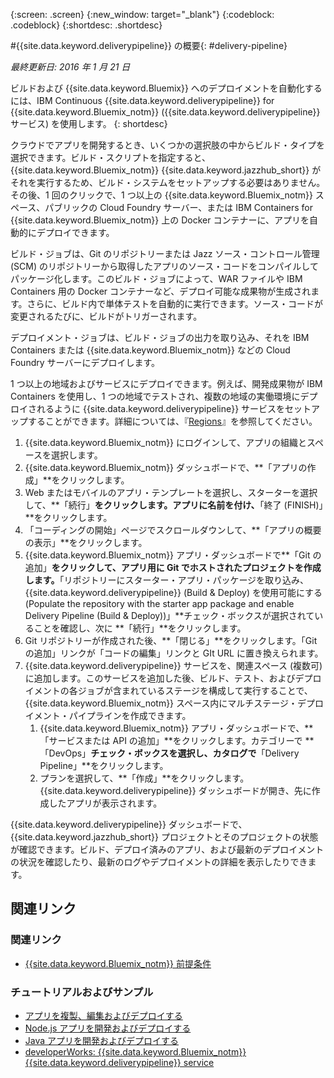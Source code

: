 {:screen: .screen}
{:new_window: target="_blank"}
{:codeblock: .codeblock}
{:shortdesc: .shortdesc}

#{{site.data.keyword.deliverypipeline}} の概要{: #delivery-pipeline}  

*最終更新日: 2016 年 1 月 21 日*

ビルドおよび {{site.data.keyword.Bluemix}} へのデプロイメントを自動化するには、IBM Continuous {{site.data.keyword.deliverypipeline}} for {{site.data.keyword.Bluemix_notm}} ({{site.data.keyword.deliverypipeline}} サービス) を使用します。
{: shortdesc} 

クラウドでアプリを開発するとき、いくつかの選択肢の中からビルド・タイプを選択できます。ビルド・スクリプトを指定すると、{{site.data.keyword.Bluemix_notm}} {{site.data.keyword.jazzhub_short}} がそれを実行するため、ビルド・システムをセットアップする必要はありません。その後、1 回のクリックで、1 つ以上の {{site.data.keyword.Bluemix_notm}} スペース、パブリックの Cloud Foundry サーバー、または IBM Containers for {{site.data.keyword.Bluemix_notm}} 上の Docker コンテナーに、アプリを自動的にデプロイできます。  

ビルド・ジョブは、Git のリポジトリーまたは Jazz ソース・コントロール管理 (SCM) のリポジトリーから取得したアプリのソース・コードをコンパイルしてパッケージ化します。このビルド・ジョブによって、WAR ファイルや IBM Containers 用の Docker コンテナーなど、デプロイ可能な成果物が生成されます。さらに、ビルド内で単体テストを自動的に実行できます。ソース・コードが変更されるたびに、ビルドがトリガーされます。  

デプロイメント・ジョブは、ビルド・ジョブの出力を取り込み、それを IBM Containers または {{site.data.keyword.Bluemix_notm}} などの Cloud Foundry サーバーにデプロイします。  

1 つ以上の地域およびサービスにデプロイできます。例えば、開発成果物が IBM Containers を使用し、1 つの地域でテストされ、複数の地域の実働環境にデプロイされるように {{site.data.keyword.deliverypipeline}} サービスをセットアップすることができます。詳細については、『[Regions](../../overview/index.html#ov_intro__reg)』を参照してください。

1. {{site.data.keyword.Bluemix_notm}} にログインして、アプリの組織とスペースを選択します。
1. {{site.data.keyword.Bluemix_notm}} ダッシュボードで、**「アプリの作成」**をクリックします。
1. Web またはモバイルのアプリ・テンプレートを選択し、スターターを選択して、**「続行」**をクリックします。アプリに名前を付け、**「終了 (FINISH)」**をクリックします。  
1. 「コーディングの開始」ページでスクロールダウンして、**「アプリの概要の表示」**をクリックします。  
1. {{site.data.keyword.Bluemix_notm}} アプリ・ダッシュボードで**「Git の追加」**をクリックして、アプリ用に Git でホストされたプロジェクトを作成します。**「リポジトリーにスターター・アプリ・パッケージを取り込み、{{site.data.keyword.deliverypipeline}} (Build & Deploy) を使用可能にする (Populate the repository with the starter app package and enable Delivery Pipeline (Build & Deploy))」**チェック・ボックスが選択されていることを確認し、次に **「続行」**をクリックします。   
1. Git リポジトリーが作成された後、**「閉じる」**をクリックします。「Git の追加」リンクが「コードの編集」リンクと GIt URL に置き換えられます。  
1. {{site.data.keyword.deliverypipeline}} サービスを、関連スペース (複数可) に追加します。このサービスを追加した後、ビルド、テスト、およびデプロイメントの各ジョブが含まれているステージを構成して実行することで、{{site.data.keyword.Bluemix_notm}} スペース内にマルチステージ・デプロイメント・パイプラインを作成できます。
    1. {{site.data.keyword.Bluemix_notm}} アプリ・ダッシュボードで、**「サービスまたは API の追加」**をクリックします。カテゴリーで **「DevOps」**チェック・ボックスを選択し、カタログで**「Delivery Pipeline」**をクリックします。
    2. プランを選択して、**「作成」**をクリックします。{{site.data.keyword.deliverypipeline}} ダッシュボードが開き、先に作成したアプリが表示されます。     
  
{{site.data.keyword.deliverypipeline}} ダッシュボードで、{{site.data.keyword.jazzhub_short}} プロジェクトとそのプロジェクトの状態が確認できます。ビルド、デプロイ済みのアプリ、および最新のデプロイメントの状況を確認したり、最新のログやデプロイメントの詳細を表示したりできます。  

<article class="topic reference nested1" aria-labelledby="d68e338" lang="en-us" id="rellinks">
<h2 class="topictitle2" id="d68e338">関連リンク</h2>
<aside>
<div class="linklist" id="general"><h3 class="linklistlabel">関連リンク</h3>
<ul>
<li><img src="./sout.gif" alt=""><a href="https://developer.ibm.com/bluemix/support/#prereqs" rel="external" title="(新しいタブまたはウィンドウで開きます)">{{site.data.keyword.Bluemix_notm}} 前提条件</a></li>
</ul>
</div>

<div class="linklist" id="samples">
<h3 class="linklistlabel">チュートリアルおよびサンプル</h3>
<ul>
<li><img src="./sout.gif" alt=""><a href="https://hub.jazz.net/tutorials/devopsweb/" rel="external" title="(新しいタブまたはウィンドウで開きます)">アプリを複製、編集およびデプロイする</a></li>
<li><img src="./sout.gif" alt=""><a href="https://hub.jazz.net/tutorials/jazzeditor" rel="external" title="(新しいタブまたはウィンドウで開きます)">Node.js アプリを開発およびデプロイする</a></li>
<li><img src="./sout.gif" alt=""><a href="https://hub.jazz.net/tutorials/jazzeditorjava" rel="external" title="(新しいタブまたはウィンドウで開きます)">Java アプリを開発およびデプロイする</a></li>
<li><img src="./sout.gif" alt=""><a href="http://www.ibm.com/developerworks/topics/delivery%20pipeline%20service" rel="external" title="(新しいタブまたはウィンドウで開きます)">developerWorks: {{site.data.keyword.Bluemix_notm}} {{site.data.keyword.deliverypipeline}} service</a></li>
</ul>
</div>
</aside>
</article>

